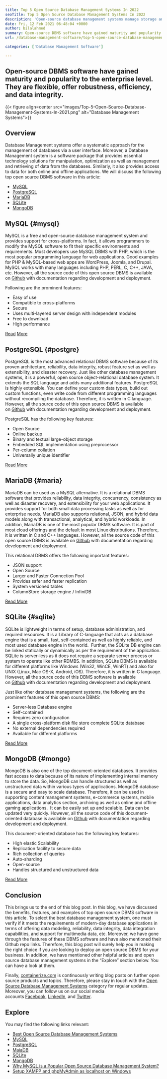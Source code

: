 ```yaml
---
title: Top 5 Open Source Database Management Systems In 2022
seoTitle: Top 5 Open Source Database Management Systems In 2022
description: 'Open-source database management systems manage storage and provide safe & robust data access, a logical user interface for developers to access and modify data.'
date: Fri, 12 Feb 2021 06:48:04 +0000
author: bilalahmed
summary: Open-source DBMS software have gained maturity and popularity to the enterprise level. They are flexible, offer robustness, efficiency, and data integrity.
url: /database-management-software/top-5-open-source-database-management-systems-in-2022/

categories: ['Database Management Software']

---
```

## Open-source DBMS software have gained maturity and popularity to the enterprise level. They are flexible, offer robustness, efficiency, and data integrity.

{{< figure align=center src="images/Top-5-Open-Source-Database-Management-Systems-In-2021.png" alt="Database Management Systems">}}  

## Overview

Database Management systems offer a systematic approach for the management of databases via a user interface. Moreover, a Database Management system is a software package that provides essential technology solutions for manipulation, optimization as well as management and retrieving of data from the databases. Similarly, it also provides access to data for both online and offline applications. We will discuss the following top open source DBMS software in this article:

  * [MySQL][1]
  * [PostgreSQL][2]
  * [MariaDB][3]
  * [SQLite][4]
  * [MongoDB][5]

## MySQL {#mysql}

MySQL is a free and open-source database management system and provides support for cross-platforms. In fact, it allows programmers to modify the MySQL software to fit their specific environments and requirements. Most developers use MySQL DBMS with PHP, which is the most popular programming language for web applications. Good examples for PHP & MySQL-based web apps are WordPress, Joomla, and Drupal. MySQL works with many languages including PHP, PERL, C, C++, JAVA, etc. However, all the source code of this open source DBMS is available on [Github][6] with documentation regarding development and deployment. 

Following are the prominent features:

  * Easy of use
  * Compatible to cross-platforms
  * Secure
  * Uses multi-layered server design with independent modules
  * Free to download
  * High performance

[Read][7] [More][7]

## PostgreSQL {#postgre}

PostgreSQL is the most advanced relational DBMS software because of its proven architecture, reliability, data integrity, robust feature set as well as extensibility, and disaster recovery. Just like other database management systems, it is a powerful, open source object-relational database system. It extends the SQL language and adds many additional features. PostgreSQL is highly extensible. You can define your custom data types, build out custom functions, even write code from different programming languages without recompiling the database. Therefore, it is written in C language. However, all the source code of this open source DBMS is available on [Github][8] with documentation regarding development and deployment. 

PostgreSQL has the following key features:

  * Open Source
  * Online backup
  * Binary and textual large-object storage
  * Embedded SQL implementation using preprocessor
  * Per-column collation
  * Universally unique identifier

[Read More][9]

## MariaDB {#maria}

MariaDB can be used as a MySQL alternative. It is a relational DBMS software that provides reliability, data integrity, concurrency, consistency as well as disaster recovery, and extensibility for your web applications. It provides support for both small data processing tasks as well as for enterprise needs. MariaDB also supports relational, JSON, and hybrid data models along with transactional, analytical, and hybrid workloads. In addition, MariaDB is one of the most popular DBMS software. It is part of most cloud offerings and the default in most Linux distributions. Therefore, it is written in C and C++ languages. However, all the source code of this open source DBMS is available on [Github][10] with documentation regarding development and deployment. 

This relational DBMS offers the following important features:

  * JSON support
  * Open Source
  * Larger and Faster Connection Pool
  * Provides safer and faster replication
  * System versioned tables
  * ColumnStore storage engine / InfiniDB

[Read More][11]

## SQLite {#sqlite}

SQLite is lightweight in terms of setup, database administration, and required resources. It is a Library of C-language that acts as a database engine that is a small, fast, self-contained as well as highly reliable, and most used database engine in the world.  Further, the SQLite DB engine can be linked statically or dynamically as per the requirement of the application. SQLite is server-less as it does not require a separate server process or system to operate like other RDMBS. In addition, SQLite DBMS is available for different platforms like Windows (Win32, WinCE, WinRT) and also for UNIX (Linux, Mac OS-X, Android, iOS). Therefore, it is written in C language. However, all the source code of this DBMS software is available on [Github][12] with documentation regarding development and deployment. 

Just like other database management systems, the following are the prominent features of this open source DBMS:

  * Server-less Database engine
  * Self-contained
  * Requires zero configuration
  * A single cross-platform disk file store complete SQLite database
  * No external dependencies required
  * Available for different platforms

[Read More][13]

## MongoDB {#mongo}

MongoDB is also one of the top document-oriented databases. It provides fast access to data because of its nature of implementing internal memory to store the data. So, MongoDB can handle structured as well as unstructured data within various types of applications. MongoDB database is a secure and easy to scale database. Therefore, it can be used in supporting content management systems, e-commerce systems, mobile applications, data analytics section, archiving as well as online and offline gaming applications.  It can be easily set up and scalable. Data can be updated very quickly. However, all the source code of this document-oriented database is available on [Github][14] with documentation regarding development and deployment. 

This document-oriented database has the following key features:

  * High elastic Scalability
  * Replication facility to secure data
  * Rich collection of queries
  * Auto-sharding
  * Open-source
  * Handles structured and unstructured data

[Read More][15]

## Conclusion

This brings us to the end of this blog post. In this blog, we have discussed the benefits, features, and examples of top open source DBMS software in this article. To select the best database management system, one must verify if it meets the requirements of modern-day database applications in terms of offering data modeling, reliability, data integrity, data integration capabilities, and support for multimedia data, etc. Moreover, we have gone through the features of these DBMS software and have also mentioned their Github repo links. Therefore, this blog post will surely help you in making the right choice if you are looking to deploy an open source DBMS for your business. In addition, we have mentioned other helpful articles and open source database management systems in the “Explore” section below. You can have a look at them.

Finally, [containerize.com][16] is continuously writing blog posts on further open source products and topics. Therefore, please stay in touch with the [][17][Open Source Database Management Systems][18] category for regular updates. Moreover, you can follow us on our social media accounts [Facebook][19], [LinkedIn][20], and [Twitter][21].

## Explore

You may find the following links relevant:

  * [Best Open Source Database Management Systems][18]
  * [MySQL][7]
  * [PostgreSQL][9]
  * [MaiaDB][11]
  * [SQLite][13]
  * [MongoDB][15]
  * [Why MySQL is a Popular Open Source Database Management System?][22]
  * [Setup XAMPP and phpMyAdmin as localhost on Windows][23]

 [1]: #mysql
 [2]: #postgre
 [3]: #maria
 [4]: #sqlite
 [5]: #mongo
 [6]: https://github.com/mysql/mysql-server
 [7]: https://products.containerize.com/database-management-system/mysql
 [8]: https://github.com/postgres/postgres
 [9]: https://products.containerize.com/database-management-system/postgresql
 [10]: https://github.com/MariaDB/server
 [11]: https://products.containerize.com/database-management-system/mariadb
 [12]: https://github.com/sqlite/sqlite
 [13]: https://products.containerize.com/database-management-system/sqlite
 [14]: https://github.com/mongodb/mongo
 [15]: https://products.containerize.com/database-management-system/mongodb
 [16]: https://www.containerize.com/
 [17]: https://products.containerize.com/discussion-forum/
 [18]: https://products.containerize.com/database-management-system
 [19]: https://web.facebook.com/containerize
 [20]: https://www.linkedin.com/company/containerize/
 [21]: https://twitter.com/containerize_co
 [22]: https://blog.containerize.com/2021/02/18/why-mysql-is-a-popular-open-source-database-management-system/
 [23]: https://blog.containerize.com/database-management-software/how-to-setup-xampp-and-phpmyadmin-as-localhost-on-windows/
